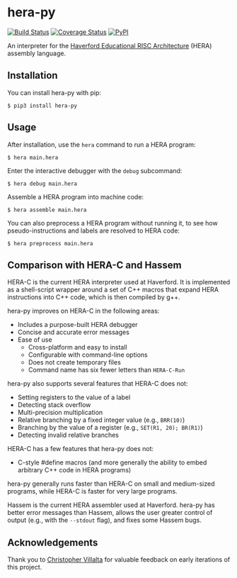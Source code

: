 # hera-py

[![Build Status](https://travis-ci.com/iafisher/hera-py.png)](https://travis-ci.com/iafisher/hera-py)
[![Coverage Status](https://coveralls.io/repos/github/iafisher/hera-py/badge.svg?branch=master)](https://coveralls.io/github/iafisher/hera-py?branch=master)
[![PyPI](https://img.shields.io/pypi/v/hera-py.svg?label=version)](https://pypi.org/project/hera-py/)

An interpreter for the [Haverford Educational RISC Architecture](http://cs.haverford.edu/resources/hera) (HERA) assembly language.

## Installation
You can install hera-py with pip:

```
$ pip3 install hera-py
```

## Usage
After installation, use the `hera` command to run a HERA program:

```
$ hera main.hera
```

Enter the interactive debugger with the `debug` subcommand:

```
$ hera debug main.hera
```

Assemble a HERA program into machine code:

```
$ hera assemble main.hera
```

You can also preprocess a HERA program without running it, to see how pseudo-instructions and labels are resolved to HERA code:

```
$ hera preprocess main.hera
```

## Comparison with HERA-C and Hassem
HERA-C is the current HERA interpreter used at Haverford. It is implemented as a shell-script wrapper around a set of C++ macros that expand HERA instructions into C++ code, which is then compiled by g++.

hera-py improves on HERA-C in the following areas:

  - Includes a purpose-built HERA debugger
  - Concise and accurate error messages
  - Ease of use
    - Cross-platform and easy to install
    - Configurable with command-line options
    - Does not create temporary files
    - Command name has six fewer letters than `HERA-C-Run`

hera-py also supports several features that HERA-C does not:
  - Setting registers to the value of a label
  - Detecting stack overflow
  - Multi-precision multiplication
  - Relative branching by a fixed integer value (e.g., `BRR(10)`)
  - Branching by the value of a register (e.g., `SET(R1, 20); BR(R1)`)
  - Detecting invalid relative branches

HERA-C has a few features that hera-py does not:
  - C-style #define macros (and more generally the ability to embed arbitrary C++ code in HERA programs)

hera-py generally runs faster than HERA-C on small and medium-sized programs, while HERA-C is faster for very large programs.

Hassem is the current HERA assembler used at Haverford. hera-py has better error messages than Hassem, allows the user greater control of output (e.g., with the `--stdout` flag), and fixes some Hassem bugs.

## Acknowledgements
Thank you to [Christopher Villalta](https://github.com/csvillalta) for valuable feedback on early iterations of this project.
